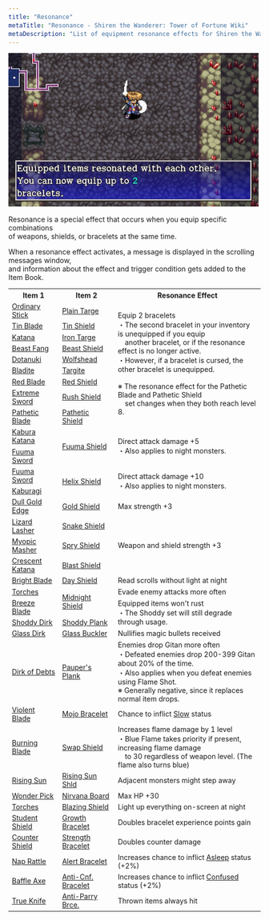 ```yaml
---
title: "Resonance"
metaTitle: "Resonance - Shiren the Wanderer: Tower of Fortune Wiki"
metaDescription: "List of equipment resonance effects for Shiren the Wanderer: The Tower of Fortune and the Dice of Fate."
---
```


<div id="resonanceImage" class="pageTopImage">
  <img src="../images/other/resonance.png"/>
</div>

Resonance is a special effect that occurs when you equip specific combinations<br/>of weapons, shields, or bracelets at the same time.

When a resonance effect activates, a message is displayed in the scrolling messages window,<br/>and information about the effect and trigger condition gets added to the Item Book.

<table>
  <tr>
    <th>Item 1</th>
    <th>Item 2</th>
    <th>Resonance Effect</th>
  </tr>
  <tr>
    <td class="highlightYellow"><a href="/shiren-5/items/weapons#ordinary-stick">Ordinary Stick</a></td>
    <td class="highlightGray"><a href="/shiren-5/items/shields#plain-targe">Plain Targe</a></td>
    <td rowspan="9">Equip 2 bracelets<br/>・The second bracelet in your inventory is unequipped if you equip<br/>　another bracelet, or if the resonance effect is no longer active.<br/>・However, if a bracelet is cursed, the other bracelet is unequipped.<br/><br/>※ The resonance effect for the Pathetic Blade and Pathetic Shield<br/>　set changes when they both reach level 8.</td>
  </tr>
  <tr>
    <td class="highlightYellow"><a href="/shiren-5/items/weapons#tin-blade">Tin Blade</a></td>
    <td class="highlightGray"><a href="/shiren-5/items/shields#tin-shield">Tin Shield</a></td>
  </tr>
  <tr>
    <td class="highlightYellow"><a href="/shiren-5/items/weapons#katana">Katana</a></td>
    <td class="highlightGray"><a href="/shiren-5/items/shields#iron-targe">Iron Targe</a></td>
  </tr>
  <tr>
    <td class="highlightYellow"><a href="/shiren-5/items/weapons#beast-fang">Beast Fang</a></td>
    <td class="highlightGray"><a href="/shiren-5/items/shields#beast-shield">Beast Shield</a></td>
  </tr>
  <tr>
    <td class="highlightYellow"><a href="/shiren-5/items/weapons#dotanuki">Dotanuki</a></td>
    <td class="highlightGray"><a href="/shiren-5/items/shields#wolfshead">Wolfshead</a></td>
  </tr>
  <tr>
    <td class="highlightYellow"><a href="/shiren-5/items/weapons#bladite">Bladite</a></td>
    <td class="highlightGray"><a href="/shiren-5/items/shields#targite">Targite</a></td>
  </tr>
  <tr>
    <td class="highlightYellow"><a href="/shiren-5/items/weapons#red-blade">Red Blade</a></td>
    <td class="highlightGray"><a href="/shiren-5/items/shields#red-shield">Red Shield</a></td>
  </tr>
  <tr>
    <td class="highlightYellow"><a href="/shiren-5/items/weapons#extreme-sword">Extreme Sword</a></td>
    <td class="highlightGray"><a href="/shiren-5/items/shields#rush-shield">Rush Shield</a></td>
  </tr>
  <tr>
    <td class="highlightYellow"><a href="/shiren-5/items/weapons#pathetic-blade">Pathetic Blade</a></td>
    <td class="highlightGray"><a href="/shiren-5/items/shields#pathetic-shield">Pathetic Shield</a></td>
  </tr>
  <tr>
    <td class="highlightYellow"><a href="/shiren-5/items/weapons#kabura-katana">Kabura Katana</a></td>
    <td rowspan="2" class="highlightGray"><a href="/shiren-5/items/shields#fuuma-shield">Fuuma Shield</a></td>
    <td rowspan="2">Direct attack damage +5<br/>・Also applies to night monsters.</td>
  </tr>
  <tr>
    <td class="highlightYellow"><a href="/shiren-5/items/weapons#fuuma-sword">Fuuma Sword</a></td>
  </tr>
  <tr>
    <td class="highlightYellow"><a href="/shiren-5/items/weapons#fuuma-sword">Fuuma Sword</a></td>
    <td rowspan="2" class="highlightGray"><a href="/shiren-5/items/shields#helix-shield">Helix Shield</a></td>
    <td rowspan="2">Direct attack damage +10<br/>・Also applies to night monsters.</td>
  </tr>
  <tr>
    <td class="highlightYellow"><a href="/shiren-5/items/weapons#kaburagi">Kaburagi</a></td>
  </tr>
  <tr>
    <td class="highlightYellow"><a href="/shiren-5/items/weapons#dull-gold-edge">Dull Gold Edge</a></td>
    <td class="highlightGray"><a href="/shiren-5/items/shields#gold-shield">Gold Shield</a></td>
    <td >Max strength +3</td>
  </tr>
  <tr>
    <td class="highlightYellow"><a href="/shiren-5/items/weapons#lizard-lasher">Lizard Lasher</a></td>
    <td class="highlightGray"><a href="/shiren-5/items/shields#snake-shield">Snake Shield</a></td>
    <td rowspan="3">Weapon and shield strength +3</td>
  </tr>
  <tr>
    <td class="highlightYellow"><a href="/shiren-5/items/weapons#myopic-masher">Myopic Masher</a></td>
    <td class="highlightGray"><a href="/shiren-5/items/shields#spry-shield">Spry Shield</a></td>
  </tr>
  <tr>
    <td class="highlightYellow"><a href="/shiren-5/items/weapons#crescent-katana">Crescent Katana</a></td>
    <td class="highlightGray"><a href="/shiren-5/items/shields#blast-shield">Blast Shield</a></td>
  </tr>
  <tr>
    <td class="highlightYellow"><a href="/shiren-5/items/weapons#bright-blade">Bright Blade</a></td>
    <td class="highlightGray"><a href="/shiren-5/items/shields#day-shield">Day Shield</a></td>
    <td>Read scrolls without light at night</td>
  </tr>
  <tr>
    <td class="highlightYellow"><a href="/shiren-5/items/weapons#torch">Torches</a></td>
    <td rowspan="2" class="highlightGray"><a href="/shiren-5/items/shields#midnight-shield">Midnight Shield</a></td>
    <td>Evade enemy attacks more often</td>
  </tr>
  <tr>
    <td class="highlightYellow"><a href="/shiren-5/items/weapons#breeze-blade">Breeze Blade</a></td>
    <td rowspan="2">Equipped items won't rust<br/>・The Shoddy set will still degrade through usage.</td>
  </tr>
  <tr>
    <td class="highlightYellow"><a href="/shiren-5/items/weapons#shoddy-dirk">Shoddy Dirk</a></td>
    <td class="highlightGray"><a href="/shiren-5/items/shields#shoddy-plank">Shoddy Plank</a></td>
  </tr>
  <tr>
    <td class="highlightYellow"><a href="/shiren-5/items/weapons#glass-dirk">Glass Dirk</a></td>
    <td class="highlightGray"><a href="/shiren-5/items/shields#glass-buckler">Glass Buckler</a></td>
    <td>Nullifies magic bullets received</td>
  </tr>
  <tr>
    <td class="highlightYellow"><a href="/shiren-5/items/weapons#dirk-of-debts">Dirk of Debts</a></td>
    <td class="highlightGray"><a href="/shiren-5/items/shields#pauper's-plank">Pauper's Plank</a></td>
    <td>Enemies drop Gitan more often<br/>・Defeated enemies drop 200-399 Gitan about 20% of the time.<br/>・Also applies when you defeat enemies using Flame Shot.<br/>※ Generally negative, since it replaces normal item drops.</td>
  </tr>
  <tr>
    <td class="highlightYellow"><a href="/shiren-5/items/weapons#violent-blade">Violent Blade</a></td>
    <td class="highlightGray"><a href="/shiren-5/items/shields#mojo-bracelet">Mojo Bracelet</a></td>
    <td>Chance to inflict <a href="/shiren-5/system/status-conditions#slow">Slow</a> status</td>
  </tr>
  <tr>
    <td class="highlightYellow"><a href="/shiren-5/items/weapons#burning-blade">Burning Blade</a></td>
    <td class="highlightGray"><a href="/shiren-5/items/shields#swap-shield">Swap Shield</a></td>
    <td>Increases flame damage by 1 level<br/>・Blue Flame takes priority if present, increasing flame damage<br/>　to 30 regardless of weapon level. (The flame also turns blue)</td>
  </tr>
  <tr>
    <td class="highlightYellow"><a href="/shiren-5/items/weapons#rising-sun">Rising Sun</a></td>
    <td class="highlightGray"><a href="/shiren-5/items/shields#rising-sun-shld">Rising Sun Shld</a></td>
    <td>Adjacent monsters might step away</td>
  </tr>
  <tr>
    <td class="highlightYellow"><a href="/shiren-5/items/weapons#wonder-pick">Wonder Pick</a></td>
    <td class="highlightGray"><a href="/shiren-5/items/shields#nirvana-board">Nirvana Board</a></td>
    <td>Max HP +30</td>
  </tr>
  <tr>
    <td class="highlightYellow"><a href="/shiren-5/items/weapons#torch">Torches</a></td>
    <td class="highlightGray"><a href="/shiren-5/items/shields#blazing-shield">Blazing Shield</a></td>
    <td>Light up everything on-screen at night</td>
  </tr>
  <tr>
    <td class="highlightYellow"><a href="/shiren-5/items/shields#student-shield">Student Shield</a></td>
    <td class="highlightGray"><a href="/shiren-5/items/bracelets#growth-bracelet">Growth Bracelet</a></td>
    <td>Doubles bracelet experience points gain</td>
  </tr>
  <tr>
    <td class="highlightYellow"><a href="/shiren-5/items/shields#counter-shield">Counter Shield</a></td>
    <td class="highlightGray"><a href="/shiren-5/items/bracelets#strength-bracelet">Strength Bracelet</a></td>
    <td>Doubles counter damage</td>
  </tr>
  <tr>
    <td class="highlightYellow"><a href="/shiren-5/items/weapons#nap-rattle">Nap Rattle</a></td>
    <td class="highlightGray"><a href="/shiren-5/items/bracelets#alert-bracelet">Alert Bracelet</a></td>
    <td>Increases chance to inflict <a href="/shiren-5/system/status-conditions#asleep">Asleep</a> status (+2%)</td>
  </tr>
  <tr>
    <td class="highlightYellow"><a href="/shiren-5/items/weapons#baffle-axe">Baffle Axe</a></td>
    <td class="highlightGray"><a href="/shiren-5/items/bracelets#anti-cnf.-bracelet">Anti-Cnf. Bracelet</a></td>
    <td>Increases chance to inflict <a href="/shiren-5/system/status-conditions#confused">Confused</a> status (+2%)</td>
  </tr>
  <tr>
    <td class="highlightYellow"><a href="/shiren-5/items/weapons#true-knife">True Knife</a></td>
    <td class="highlightGray"><a href="/shiren-5/items/bracelets#anti-parry-brce.">Anti-Parry Brce.</a></td>
    <td>Thrown items always hit</td>
  </tr>
</table>
